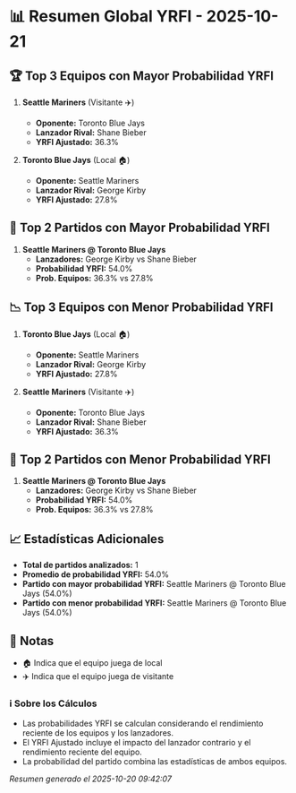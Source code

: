 # 📊 Resumen Global YRFI - 2025-10-21

## 🏆 Top 3 Equipos con Mayor Probabilidad YRFI

1. **Seattle Mariners** (Visitante ✈️)
   - **Oponente:** Toronto Blue Jays
   - **Lanzador Rival:** Shane Bieber
   - **YRFI Ajustado:** 36.3%

2. **Toronto Blue Jays** (Local 🏠)
   - **Oponente:** Seattle Mariners
   - **Lanzador Rival:** George Kirby
   - **YRFI Ajustado:** 27.8%

## 🎯 Top 2 Partidos con Mayor Probabilidad YRFI

1. **Seattle Mariners @ Toronto Blue Jays**
   - **Lanzadores:** George Kirby vs Shane Bieber
   - **Probabilidad YRFI:** 54.0%
   - **Prob. Equipos:** 36.3% vs 27.8%

## 📉 Top 3 Equipos con Menor Probabilidad YRFI

1. **Toronto Blue Jays** (Local 🏠)
   - **Oponente:** Seattle Mariners
   - **Lanzador Rival:** George Kirby
   - **YRFI Ajustado:** 27.8%

2. **Seattle Mariners** (Visitante ✈️)
   - **Oponente:** Toronto Blue Jays
   - **Lanzador Rival:** Shane Bieber
   - **YRFI Ajustado:** 36.3%

## 🛑 Top 2 Partidos con Menor Probabilidad YRFI

1. **Seattle Mariners @ Toronto Blue Jays**
   - **Lanzadores:** George Kirby vs Shane Bieber
   - **Probabilidad YRFI:** 54.0%
   - **Prob. Equipos:** 36.3% vs 27.8%

## 📈 Estadísticas Adicionales

- **Total de partidos analizados:** 1
- **Promedio de probabilidad YRFI:** 54.0%
- **Partido con mayor probabilidad YRFI:** Seattle Mariners @ Toronto Blue Jays (54.0%)
- **Partido con menor probabilidad YRFI:** Seattle Mariners @ Toronto Blue Jays (54.0%)

## 📝 Notas

- 🏠 Indica que el equipo juega de local
- ✈️ Indica que el equipo juega de visitante

### ℹ️ Sobre los Cálculos
- Las probabilidades YRFI se calculan considerando el rendimiento reciente de los equipos y los lanzadores.
- El YRFI Ajustado incluye el impacto del lanzador contrario y el rendimiento reciente del equipo.
- La probabilidad del partido combina las estadísticas de ambos equipos.

*Resumen generado el 2025-10-20 09:42:07*